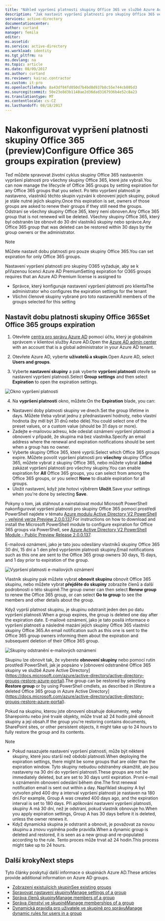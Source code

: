 ```yaml
---
title: "Náhled vypršení platnosti skupiny Office 365 ve službě Azure Active Directory | Microsoft Docs"
description: "Jak nastavit vypršení platnosti pro skupiny Office 365 ve službě Azure Active Directory (preview)"
services: active-directory
documentationcenter: 
author: curtand
manager: femila
editor: 
ms.assetid: 
ms.service: active-directory
ms.workload: identity
ms.tgt_pltfrm: na
ms.devlang: na
ms.topic: article
ms.date: 08/09/2017
ms.author: curtand
ms.reviewer: kairaz.contractor
ms.custom: it-pro
ms.openlocfilehash: 8a43df84fd050d7b4bd8d937b8c55e744cb805d3
ms.sourcegitcommit: 50e23e8d3b1148ae2d36dad3167936b4e52c8a23
ms.translationtype: MT
ms.contentlocale: cs-CZ
ms.lasthandoff: 08/18/2017
---
```

# <a name="configure-office-365-groups-expiration-preview"></a><span data-ttu-id="4df8c-103">Nakonfigurovat vypršení platnosti skupiny Office 365 (preview)</span><span class="sxs-lookup"><span data-stu-id="4df8c-103">Configure Office 365 groups expiration (preview)</span></span>

<span data-ttu-id="4df8c-104">Teď můžete spravovat životní cyklus skupiny Office 365 nastavením vypršení platnosti pro všechny skupiny Office 365, které jste vybrali.</span><span class="sxs-lookup"><span data-stu-id="4df8c-104">You can now manage the lifecycle of Office 365 groups by setting expiration for any Office 365 groups that you select.</span></span> <span data-ttu-id="4df8c-105">Po této vypršení platnosti je nastaveno, vlastníků těchto skupin vyzváni k obnovení jejich skupiny, pokud je stále nutné jejich skupiny.</span><span class="sxs-lookup"><span data-stu-id="4df8c-105">Once this expiration is set, owners of those groups are asked to renew their groups if they still need the groups.</span></span> <span data-ttu-id="4df8c-106">Odstraní se všechny skupiny Office 365, který není obnoven.</span><span class="sxs-lookup"><span data-stu-id="4df8c-106">Any Office 365 group that is not renewed will be deleted.</span></span> <span data-ttu-id="4df8c-107">Všechny skupiny Office 365, který byl odstraněn lze obnovit do 30 dní vlastníků skupiny nebo správce.</span><span class="sxs-lookup"><span data-stu-id="4df8c-107">Any Office 365 group that was deleted can be restored within 30 days by the group owners or the administrator.</span></span>  


> [!NOTE]
> <span data-ttu-id="4df8c-108">Můžete nastavit dobu platnosti pro pouze skupiny Office 365.</span><span class="sxs-lookup"><span data-stu-id="4df8c-108">You can set expiration for only Office 365 groups.</span></span>
>
> <span data-ttu-id="4df8c-109">Nastavení vypršení platnosti pro skupiny O365 vyžaduje, aby se k přiřazenou licenci Azure AD Premium</span><span class="sxs-lookup"><span data-stu-id="4df8c-109">Setting expiration for O365 groups requires that an Azure AD Premium license is assigned to</span></span>
>   - <span data-ttu-id="4df8c-110">Správce, který konfiguruje nastavení vypršení platnosti pro klienta</span><span class="sxs-lookup"><span data-stu-id="4df8c-110">The administrator who configures the expiration settings for the tenant</span></span>
>   - <span data-ttu-id="4df8c-111">Všichni členové skupiny vybrané pro toto nastavení</span><span class="sxs-lookup"><span data-stu-id="4df8c-111">All members of the groups selected for this setting</span></span>

## <a name="set-office-365-groups-expiration"></a><span data-ttu-id="4df8c-112">Nastavit dobu platnosti skupiny Office 365</span><span class="sxs-lookup"><span data-stu-id="4df8c-112">Set Office 365 groups expiration</span></span>

1. <span data-ttu-id="4df8c-113">Otevřete [centra pro správu Azure AD](https://aad.portal.azure.com) pomocí účtu, který je globálním správcem v klientovi služby Azure AD.</span><span class="sxs-lookup"><span data-stu-id="4df8c-113">Open the [Azure AD admin center](https://aad.portal.azure.com) with an account that is a global administrator in your Azure AD tenant.</span></span>

2. <span data-ttu-id="4df8c-114">Otevřete Azure AD, vyberte **uživatelů a skupin**.</span><span class="sxs-lookup"><span data-stu-id="4df8c-114">Open Azure AD, select **Users and groups**.</span></span>

3. <span data-ttu-id="4df8c-115">Vyberte **nastavení skupiny** a pak vyberte **vypršení platnosti** otevře se nastavení vypršení platnosti.</span><span class="sxs-lookup"><span data-stu-id="4df8c-115">Select **Group settings** and then select **Expiration** to open the expiration settings.</span></span>
  
  ![Okno vypršení platnosti](./media/active-directory-groups-lifecycle-azure-portal/expiration-settings.png)

4. <span data-ttu-id="4df8c-117">Na **vypršení platnosti** okno, můžete:</span><span class="sxs-lookup"><span data-stu-id="4df8c-117">On the **Expiration** blade, you can:</span></span>

  * <span data-ttu-id="4df8c-118">Nastavení doby platnosti skupiny ve dnech.</span><span class="sxs-lookup"><span data-stu-id="4df8c-118">Set the group lifetime in days.</span></span> <span data-ttu-id="4df8c-119">Můžete třeba vybrat jednu z přednastavení hodnoty, nebo vlastní hodnota (by měl být 31 dnů nebo déle).</span><span class="sxs-lookup"><span data-stu-id="4df8c-119">You could select one of the preset values, or a custom value (should be 31 days or more).</span></span> 
  * <span data-ttu-id="4df8c-120">Zadejte e-mailovou adresu, kde odeslat oznámení vypršení platnosti a obnovení v případě, že skupina má bez vlastníka.</span><span class="sxs-lookup"><span data-stu-id="4df8c-120">Specify an email address where the renewal and expiration notifications should be sent when a group has no owner.</span></span> 
  * <span data-ttu-id="4df8c-121">Vyberte skupiny Office 365, které vyprší.</span><span class="sxs-lookup"><span data-stu-id="4df8c-121">Select which Office 365 groups expire.</span></span> <span data-ttu-id="4df8c-122">Můžete povolit vypršení platnosti pro **všechny** skupiny Office 365, můžete vybrat z skupiny Office 365, nebo můžete vybrat **žádné** zakázat vypršení platnosti pro všechny skupiny.</span><span class="sxs-lookup"><span data-stu-id="4df8c-122">You can enable expiration for **All** Office 365 groups, you can select from among the Office 365 groups, or you select **None** to disable expiration for all groups.</span></span>
  * <span data-ttu-id="4df8c-123">Uložit nastavení, když jste hotovi výběrem **Uložit**.</span><span class="sxs-lookup"><span data-stu-id="4df8c-123">Save your settings when you're done by selecting **Save**.</span></span>

<span data-ttu-id="4df8c-124">Pokyny o tom, jak stáhnout a nainstalovat modul Microsoft PowerShell nakonfigurovat vypršení platnosti pro skupiny Office 365 pomocí prostředí PowerShell najdete v tématu [Azure modulu Active Directory V2 PowerShell - veřejné verze Preview 2.0.0.137](https://www.powershellgallery.com/packages/AzureADPreview/2.0.0.137).</span><span class="sxs-lookup"><span data-stu-id="4df8c-124">For instructions on how to download and install the Microsoft PowerShell module to configure expiration for Office 365 groups via PowerShell, see [Azure Active Directory V2 PowerShell Module - Public Preview Release 2.0.0.137](https://www.powershellgallery.com/packages/AzureADPreview/2.0.0.137).</span></span>

<span data-ttu-id="4df8c-125">E-mailová oznámení, jako je tato jsou odesílány vlastníků skupiny Office 365 30 dní, 15 dní a 1 den před vypršením platnosti skupiny.</span><span class="sxs-lookup"><span data-stu-id="4df8c-125">Email notifications such as this one are sent to the Office 365 group owners 30 days, 15 days, and 1 day prior to expiration of the group.</span></span>

![Vypršení platnosti e-mailových oznámení](./media/active-directory-groups-lifecycle-azure-portal/expiration-notification.png)

<span data-ttu-id="4df8c-127">Vlastník skupiny pak můžete vybrat **obnovit skupinu** obnovit Office 365 skupinu, nebo můžete vybrat **přejděte do skupiny** zobrazíte členů a další podrobnosti o této skupině.</span><span class="sxs-lookup"><span data-stu-id="4df8c-127">The group owner can then select **Renew group** to renew the Office 365 group, or can select **Go to group** to see the members and other details about the group.</span></span>

<span data-ttu-id="4df8c-128">Když vyprší platnost skupinu, je skupinu odstranit jeden den po datu vypršení platnosti.</span><span class="sxs-lookup"><span data-stu-id="4df8c-128">When a group expires, the group is deleted one day after the expiration date.</span></span> <span data-ttu-id="4df8c-129">E-mailové oznámení, jako je tato posílá informace o vypršení platnosti a následné mazání jejich skupiny Office 365 vlastníci skupiny Office 365.</span><span class="sxs-lookup"><span data-stu-id="4df8c-129">An email notification such as this one is sent to the Office 365 group owners informing them about the expiration and subsequent deletion of their Office 365 group.</span></span>

![Skupiny odstranění e-mailových oznámení](./media/active-directory-groups-lifecycle-azure-portal/deletion-notification.png)

<span data-ttu-id="4df8c-131">Skupinu lze obnovit tak, že vyberete **obnovení skupiny** nebo pomocí rutin prostředí PowerShell, jak je popsáno v [obnovení odstraněné Office 365 skupiny ve službě Azure Active Directory] (https://docs.microsoft.com/azure/active-directory/active-directory-groups-restore-azure-portal).</span><span class="sxs-lookup"><span data-stu-id="4df8c-131">The group can be restored by selecting **Restore group** or by using PowerShell cmdlets, as described in [Restore a deleted Office 365 group in Azure Active Directory] (https://docs.microsoft.com/azure/active-directory/active-directory-groups-restore-azure-portal).</span></span>
    
<span data-ttu-id="4df8c-132">Pokud na skupinu, kterou jste obnovení obsahuje dokumenty, weby Sharepointu nebo jiné trvalé objekty, může trvat až 24 hodin plně obnovit skupiny a její obsah.</span><span class="sxs-lookup"><span data-stu-id="4df8c-132">If the group you're restoring contains documents, SharePoint sites, or other persistent objects, it might take up to 24 hours to fully restore the group and its contents.</span></span>

> [!NOTE]
> * <span data-ttu-id="4df8c-133">Pokud nasazujete nastavení vypršení platnosti, může být některé skupiny, které jsou starší než období platnosti.</span><span class="sxs-lookup"><span data-stu-id="4df8c-133">When deploying the expiration settings, there might be some groups that are older than the expiration window.</span></span> <span data-ttu-id="4df8c-134">Tyto skupiny nebudou odstraněny okamžitě, ale jsou nastaveny na 30 dní do vypršení platnosti.</span><span class="sxs-lookup"><span data-stu-id="4df8c-134">These groups are not be immediately deleted, but are set to 30 days until expiration.</span></span> <span data-ttu-id="4df8c-135">První e-mail s oznámením obnovení odeslání během dne.</span><span class="sxs-lookup"><span data-stu-id="4df8c-135">The first renewal notification email is sent out within a day.</span></span> <span data-ttu-id="4df8c-136">Například skupiny A byl vytvořen před 400 dny a interval vypršení platnosti je nastaven na 180 dní.</span><span class="sxs-lookup"><span data-stu-id="4df8c-136">For example, Group A was created 400 days ago, and the expiration interval is set to 180 days.</span></span> <span data-ttu-id="4df8c-137">Při aplikování nastavení vypršení platnosti, skupiny A má 30 dní, než je odstraní, pokud vlastník obnovuje ho.</span><span class="sxs-lookup"><span data-stu-id="4df8c-137">When you apply expiration settings, Group A has 30 days before it is deleted, unless the owner renews it.</span></span>
> * <span data-ttu-id="4df8c-138">Když dynamická skupina je odstranit a obnovit, je považovat za novou skupinu a znovu vyplněna podle pravidla.</span><span class="sxs-lookup"><span data-stu-id="4df8c-138">When a dynamic group is deleted and restored, it is seen as a new group and re-populated according to the rule.</span></span> <span data-ttu-id="4df8c-139">Tento proces může trvat až 24 hodin.</span><span class="sxs-lookup"><span data-stu-id="4df8c-139">This process might take up to 24 hours.</span></span>

## <a name="next-steps"></a><span data-ttu-id="4df8c-140">Další kroky</span><span class="sxs-lookup"><span data-stu-id="4df8c-140">Next steps</span></span>
<span data-ttu-id="4df8c-141">Tyto články poskytují další informace o skupinách Azure AD.</span><span class="sxs-lookup"><span data-stu-id="4df8c-141">These articles provide additional information on Azure AD groups.</span></span>

* [<span data-ttu-id="4df8c-142">Zobrazení existujících skupin</span><span class="sxs-lookup"><span data-stu-id="4df8c-142">See existing groups</span></span>](active-directory-groups-view-azure-portal.md)
* [<span data-ttu-id="4df8c-143">Spravovat nastavení skupiny</span><span class="sxs-lookup"><span data-stu-id="4df8c-143">Manage settings of a group</span></span>](active-directory-groups-settings-azure-portal.md)
* [<span data-ttu-id="4df8c-144">Správa členů skupiny</span><span class="sxs-lookup"><span data-stu-id="4df8c-144">Manage members of a group</span></span>](active-directory-groups-members-azure-portal.md)
* [<span data-ttu-id="4df8c-145">Správa členství ve skupině</span><span class="sxs-lookup"><span data-stu-id="4df8c-145">Manage memberships of a group</span></span>](active-directory-groups-membership-azure-portal.md)
* [<span data-ttu-id="4df8c-146">Dynamická pravidla pro uživatele ve skupině pro správu</span><span class="sxs-lookup"><span data-stu-id="4df8c-146">Manage dynamic rules for users in a group</span></span>](active-directory-groups-dynamic-membership-azure-portal.md)
